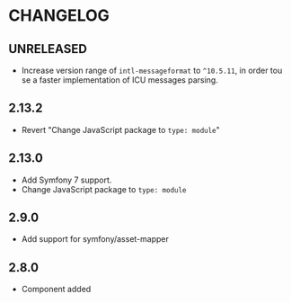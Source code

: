 # CHANGELOG

## UNRELEASED

-   Increase version range of `intl-messageformat` to `^10.5.11`, in order tou se a faster implementation of ICU messages parsing.

## 2.13.2

-   Revert "Change JavaScript package to `type: module`"

## 2.13.0

-   Add Symfony 7 support.
-   Change JavaScript package to `type: module`

## 2.9.0

-   Add support for symfony/asset-mapper

## 2.8.0

-   Component added
